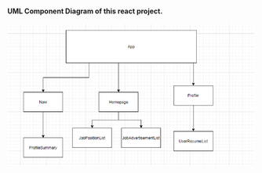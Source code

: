 #### UML Component Diagram of this react project.

![uml](https://raw.githubusercontent.com/Sanchklyc/hrms-frontend/master/uml.png)
